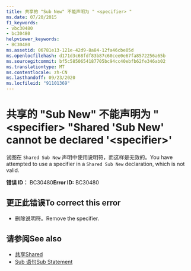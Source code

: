 ```yaml
---
title: 共享的 "Sub New" 不能声明为 " <specifier> "
ms.date: 07/20/2015
f1_keywords:
- vbc30480
- bc30480
helpviewer_keywords:
- BC30480
ms.assetid: 06781e13-121e-42d9-8a84-12fa46cbe05d
ms.openlocfilehash: d171d3c68fdf83b87c60cee0e67fa8572256a65b
ms.sourcegitcommit: bf5c5850654187705bc94cc40ebfb62fe346ab02
ms.translationtype: MT
ms.contentlocale: zh-CN
ms.lasthandoff: 09/23/2020
ms.locfileid: "91101369"
---
```

# <a name="shared-sub-new-cannot-be-declared-specifier"></a><span data-ttu-id="b7d75-102">共享的 "Sub New" 不能声明为 " \<specifier> "</span><span class="sxs-lookup"><span data-stu-id="b7d75-102">Shared 'Sub New' cannot be declared '\<specifier>'</span></span>

<span data-ttu-id="b7d75-103">试图在 `Shared Sub New` 声明中使用说明符，而这样是无效的。</span><span class="sxs-lookup"><span data-stu-id="b7d75-103">You have attempted to use a specifier in a `Shared Sub New` declaration, which is not valid.</span></span>  
  
 <span data-ttu-id="b7d75-104">**错误 ID：** BC30480</span><span class="sxs-lookup"><span data-stu-id="b7d75-104">**Error ID:** BC30480</span></span>  
  
## <a name="to-correct-this-error"></a><span data-ttu-id="b7d75-105">更正此错误</span><span class="sxs-lookup"><span data-stu-id="b7d75-105">To correct this error</span></span>  
  
- <span data-ttu-id="b7d75-106">删除说明符。</span><span class="sxs-lookup"><span data-stu-id="b7d75-106">Remove the specifier.</span></span>  
  
## <a name="see-also"></a><span data-ttu-id="b7d75-107">请参阅</span><span class="sxs-lookup"><span data-stu-id="b7d75-107">See also</span></span>

- [<span data-ttu-id="b7d75-108">共享</span><span class="sxs-lookup"><span data-stu-id="b7d75-108">Shared</span></span>](../language-reference/modifiers/shared.md)
- [<span data-ttu-id="b7d75-109">Sub 语句</span><span class="sxs-lookup"><span data-stu-id="b7d75-109">Sub Statement</span></span>](../language-reference/statements/sub-statement.md)
